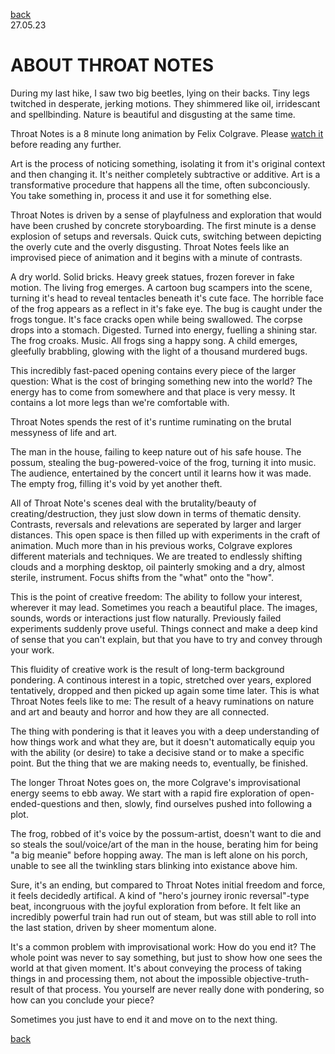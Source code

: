 [back](thinking)<br>
27.05.23

<h1>ABOUT THROAT NOTES</h1>

During my last hike, I saw two big beetles, lying on their backs. Tiny legs twitched in desperate, jerking motions. They shimmered like oil, irridescant and spellbinding. Nature is beautiful and disgusting at the same time. 

Throat Notes is a 8 minute long animation by Felix Colgrave. Please [watch it](https://www.youtube.com/watch?v=qhVehcHwOB8) before reading any further.

Art is the process of noticing something, isolating it from it's original context and then changing it. It's neither completely subtractive or additive. Art is a transformative procedure that happens all the time, often subconciously. You take something in, process it and use it for something else. 

Throat Notes is driven by a sense of playfulness and exploration that would have been crushed by concrete storyboarding. The first minute is a dense explosion of setups and reversals. Quick cuts, switching between depicting the overly cute and the overly disgusting. Throat Notes feels like an improvised piece of animation and it begins with a minute of contrasts.

A dry world. Solid bricks. Heavy greek statues, frozen forever in fake motion. The living frog emerges. A cartoon bug scampers into the scene, turning it's head to reveal tentacles beneath it's cute face. The horrible face of the frog appears as a reflect in it's fake eye. The bug is caught under the frogs tongue. It's face cracks open while being swallowed. The corpse drops into a stomach. Digested. Turned into energy, fuelling a shining star. The frog croaks. Music. All frogs sing a happy song. A child emerges, gleefully brabbling, glowing with the light of a thousand murdered bugs.

This incredibly fast-paced opening contains every piece of the larger question: 
What is the cost of bringing something new into the world? The energy has to come from somewhere and that place is very messy. It contains a lot more legs than we're comfortable with.

Throat Notes spends the rest of it's runtime ruminating on the brutal messyness of life and art.

The man in the house, failing to keep nature out of his safe house.
The possum, stealing the bug-powered-voice of the frog, turning it into music.
The audience, entertained by the concert until it learns how it was made.
The empty frog, filling it's void by yet another theft.

All of Throat Note's scenes deal with the brutality/beauty of creating/destruction, they just slow down in terms of thematic density. Contrasts, reversals and relevations are seperated by larger and larger distances. This open space is then filled up with experiments in the craft of animation. 
Much more than in his previous works, Colgrave explores different materials and techniques. We are treated to endlessly shifting clouds and a morphing desktop, oil painterly smoking and a dry, almost sterile, instrument. Focus shifts from the "what" onto the "how".

This is the point of creative freedom: The ability to follow your interest, wherever it may lead. Sometimes you reach a beautiful place. The images, sounds, words or interactions just flow naturally. Previously failed experiments suddenly prove useful. Things connect and make a deep kind of sense that you can't explain, but that you have to try and convey through your work.

This fluidity of creative work is the result of long-term background pondering. A continous interest in a topic, stretched over years, explored tentatively, dropped and then picked up again some time later. This is what Throat Notes feels like to me: The result of a heavy ruminations on nature and art and beauty and horror and how they are all connected.

The thing with pondering is that it leaves you with a deep understanding of how things work and what they are, but it doesn't automatically equip you with the ability (or desire) to take a decisive stand or to make a specific point. But the thing that we are making needs to, eventually, be finished.

The longer Throat Notes goes on, the more Colgrave's improvisational energy seems to ebb away. We start with a rapid fire exploration of open-ended-questions and then, slowly, find ourselves pushed into following a plot. 

The frog, robbed of it's voice by the possum-artist, doesn't want to die and so steals the soul/voice/art of the man in the house, berating him for being "a big meanie" before hopping away. The man is left alone on his porch, unable to see all the twinkling stars blinking into existance above him.

Sure, it's an ending, but compared to Throat Notes initial freedom and force, it feels decidedly artifical. A kind of "hero's journey ironic reversal"-type beat, incongruous with the joyful exploration from before. It felt like an incredibly powerful train had run out of steam, but was still able to roll into the last station, driven by sheer momentum alone.

It's a common problem with improvisational work: How do you end it?
The whole point was never to say something, but just to show how one sees the world at that given moment. It's about conveying the process of taking things in and processing them, not about the impossible objective-truth-result of that process. You yourself are never really done with pondering, so how can you conclude your piece?

Sometimes you just have to end it and move on to the next thing.

[back](thinking)
